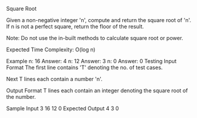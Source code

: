 Square Root


Given a non-negative integer 'n', compute and return the square root of 'n'. If n is not a perfect square, return the floor of the result.

Note: Do not use the in-built methods to calculate square root or power.

Expected Time Complexity: O(log n)

Example
n: 16
Answer: 4
n: 12
Answer: 3
n: 0
Answer: 0
Testing
Input Format
The first line contains 'T' denoting the no. of test cases.

Next T lines each contain a number 'n'.

Output Format
T lines each contain an integer denoting the square root of the number.

Sample Input
3
16
12
0
Expected Output
4
3
0